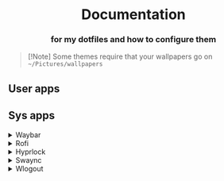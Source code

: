<h1 align=center>Documentation</h1>
<h3 align=center>for my dotfiles and how to configure them</h3>

>   [!Note]
>   Some themes require that your wallpapers go on `~/Pictures/wallpapers`

## User apps

## Sys apps
  
  
<details>
  <summary> Waybar </summary>
  Your themes go on `waybar/themes` and your colors in `waybar/colors`<br>

  **Do not delete `config` and `style.css` files!**

  Use `WallpaperSelect` and `WallpaperRandom` scripts to change your wallpaper.

  ---   
</details>

<details>
  <summary> Rofi </summary>
  Your themes go on `rofi/themes` and your colors in `rofi/colors`
  
  Put the location of the main theme in the `rofi/config.rasi`, i.e:  
  

  ```console
    @theme "~/.config/rofi/themes/nova-dark.rasi"
  ```

  To use your wallpaper, you need to specify the path as well:

  In your `$HOME` create a symlink to the wallpaper and name it `.current_wallpaper`.
  
  
  ---
</details>

<details>
<summary> Hyprlock </summary>

  <h3> note that hyprlock only supports .png for now! </h3>

  Simply copy `hyprlock.conf` to your `~/.config/hypr/`

</details>

<details>
<summary> Swaync </summary>

  In order to make the blur work properly, you need to add these to your `hyprland.conf`
  ```console

layerrule = blur, swaync-control-center
layerrule = blur, swaync-notification-window

layerrule = ignorezero, swaync-control-center
layerrule = ignorezero, swaync-notification-window

layerrule = ignorealpha 0.5, swaync-control-center
layerrule = ignorealpha 0.5, swaync-notification-window
  ```

  
  Notifications theme go on swaync/themes/`theme`/notifications.css <br>
  Control center theme go on swaync/themes/`theme`/control_center.css

</details>


<details>
<summary> Wlogout </summary>

  How to change the layout?

  Choose your layout between vertical(6x1) and horizontal(3x2).
  
  ```console
  ln -srf <layout>.css ~/.config/wlogout
  ```

  There are two ways you can apply *blur* to Wlogout.
  
  * The simple way:
     
     In your hyprland.conf (or windowsrules.conf), set
    ```console
    layerrule = blur, gtk-layer-shell
    ```


  * The 'hard' way:

     In your wlogout/style.css, you can do
     ```css  
    window {
      background-image: url("/tmp/shot_blurred.png");
      background-repeat: no-repeat;
      background-position: center;
     ```  
     And set up a script like
    ```console
    grim - | convert - -scale 2.5% -resize 4000% /tmp/shot_blurred.png
    ```
    using [grim](https://github.com/emersion/grim).

    This way, whenever you open wlogout, it will take a screenshot and 'blur' it.  
    I've tested and I noticed that it takes too much time to render, prefer method 1.

  ---
</details>
